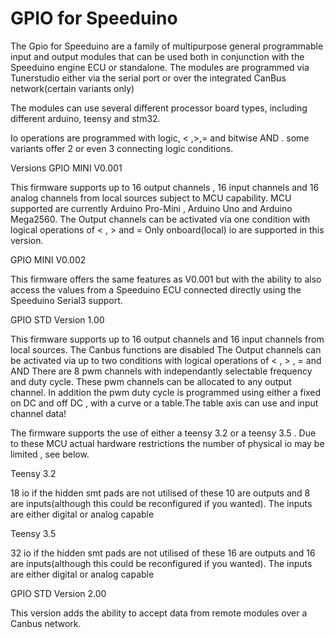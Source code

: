 # GPIO for Speeduino

The Gpio for Speeduino are a family of multipurpose general programmable input and output modules that can be used both in conjunction with the Speeduino engine ECU or standalone.
The modules are programmed via Tunerstudio either via the serial port or over the integrated CanBus network(certain variants only)

The modules can use several different processor board types, including different arduino, teensy and stm32.

Io operations are programmed with logic, < ,>,= and bitwise AND . some variants offer 2 or even 3 connecting logic conditions.

Versions 
GPIO MINI V0.001

This firmware supports up to 16 output channels , 16 input channels and 16 analog channels from local sources subject to MCU capability.
MCU supported are currently Arduino Pro-Mini , Arduino Uno and Arduino Mega2560.
The Output channels can be activated via one condition with logical operations of < , > and =
Only onboard(local) io are supported in this version.

GPIO MINI V0.002

This firmware offers the same features as V0.001 but with the ability to also access the values from a Speeduino ECU connected directly using the Speeduino Serial3 support.

GPIO STD Version 1.00

This firmware supports up to 16 output channels and 16 input channels from local sources. The Canbus functions are disabled
The Output channels can be activated via up to two conditions with logical operations of < , > , = and AND
There are 8 pwm channels with independantly selectable frequency and  duty cycle. These pwm channels can be allocated to any output channel. 
In addition the pwm duty cycle is programmed using either a fixed on DC and off DC , with a curve or a table.The table axis can use and input channel data!

The firmware supports the use of either a teensy 3.2 or a teensy 3.5 .
Due to these MCU actual hardware restrictions the number of physical io may be limited , see below.

Teensy 3.2

18 io if the hidden smt pads are not utilised of these 10 are outputs and 8 are inputs(although this could be reconfigured if you wanted). 
The inputs are either digital or analog capable 

Teensy 3.5

32 io if the hidden smt pads are not utilised of these 16 are outputs and 16 are inputs(although this could be reconfigured if you wanted). 
The inputs are either digital or analog capable 

GPIO STD Version 2.00

This version adds the ability to accept data from remote modules over a Canbus network.

